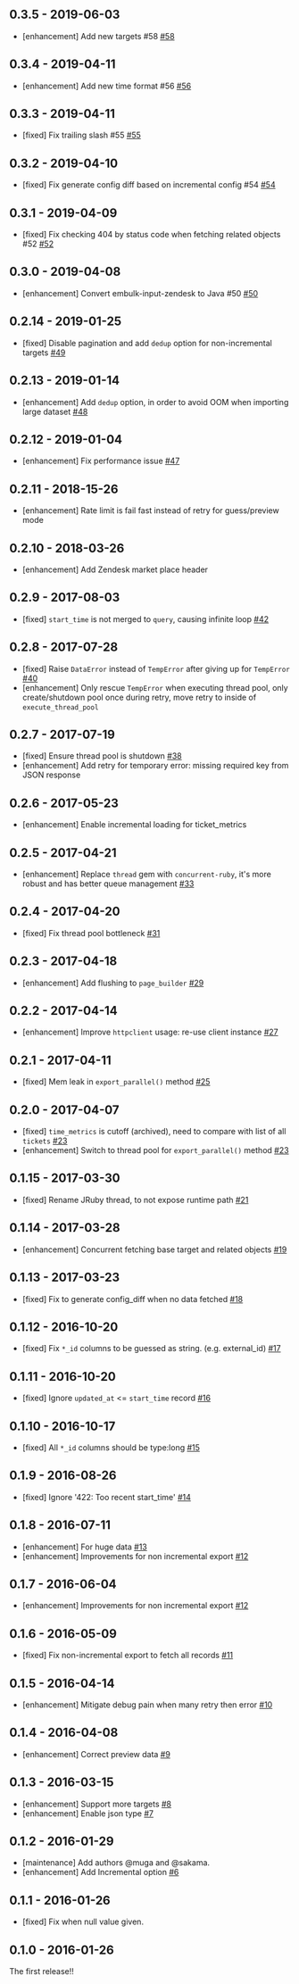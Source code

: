## 0.3.5 - 2019-06-03
* [enhancement] Add new targets #58 [#58](https://github.com/treasure-data/embulk-input-zendesk/pull/58)

## 0.3.4 - 2019-04-11
* [enhancement] Add new time format #56 [#56](https://github.com/treasure-data/embulk-input-zendesk/pull/56)

## 0.3.3 - 2019-04-11
* [fixed] Fix trailing slash #55 [#55](https://github.com/treasure-data/embulk-input-zendesk/pull/55)

## 0.3.2 - 2019-04-10
* [fixed] Fix generate config diff based on incremental config #54 [#54](https://github.com/treasure-data/embulk-input-zendesk/pull/54)

## 0.3.1 - 2019-04-09
* [fixed] Fix checking 404 by status code when fetching related objects #52 [#52](https://github.com/treasure-data/embulk-input-zendesk/pull/52)

## 0.3.0 - 2019-04-08
* [enhancement] Convert embulk-input-zendesk to Java #50 [#50](https://github.com/treasure-data/embulk-input-zendesk/pull/50)

## 0.2.14 - 2019-01-25
* [fixed] Disable pagination and add `dedup` option for non-incremental targets [#49](https://github.com/treasure-data/embulk-input-zendesk/pull/49)

## 0.2.13 - 2019-01-14
* [enhancement] Add `dedup` option, in order to avoid OOM when importing large dataset [#48](https://github.com/treasure-data/embulk-input-zendesk/pull/48)

## 0.2.12 - 2019-01-04
* [enhancement] Fix performance issue [#47](https://github.com/treasure-data/embulk-input-zendesk/pull/47)

## 0.2.11 - 2018-15-26
* [enhancement] Rate limit is fail fast instead of retry for guess/preview mode

## 0.2.10 - 2018-03-26
* [enhancement] Add Zendesk market place header

## 0.2.9 - 2017-08-03
* [fixed] `start_time` is not merged to `query`, causing infinite loop [#42](https://github.com/treasure-data/embulk-input-zendesk/pull/42)

## 0.2.8 - 2017-07-28
* [fixed] Raise `DataError` instead of `TempError` after giving up for `TempError` [#40](https://github.com/treasure-data/embulk-input-zendesk/pull/40)
* [enhancement] Only rescue `TempError` when executing thread pool, only create/shutdown pool once during retry, move retry to inside of `execute_thread_pool`

## 0.2.7 - 2017-07-19
* [fixed] Ensure thread pool is shutdown [#38](https://github.com/treasure-data/embulk-input-zendesk/pull/38)
* [enhancement] Add retry for temporary error: missing required key from JSON response

## 0.2.6 - 2017-05-23
* [enhancement] Enable incremental loading for ticket_metrics

## 0.2.5 - 2017-04-21
* [enhancement] Replace `thread` gem with `concurrent-ruby`, it's more robust and has better queue management [#33](https://github.com/treasure-data/embulk-input-zendesk/pull/33)

## 0.2.4 - 2017-04-20
* [fixed] Fix thread pool bottleneck [#31](https://github.com/treasure-data/embulk-input-zendesk/pull/31)

## 0.2.3 - 2017-04-18
* [enhancement] Add flushing to `page_builder` [#29](https://github.com/treasure-data/embulk-input-zendesk/pull/29)

## 0.2.2 - 2017-04-14
* [enhancement] Improve `httpclient` usage: re-use client instance [#27](https://github.com/treasure-data/embulk-input-zendesk/pull/27)

## 0.2.1 - 2017-04-11
* [fixed] Mem leak in `export_parallel()` method [#25](https://github.com/treasure-data/embulk-input-zendesk/pull/25)

## 0.2.0 - 2017-04-07
* [fixed] `time_metrics` is cutoff (archived), need to compare with list of all `tickets` [#23](https://github.com/treasure-data/embulk-input-zendesk/pull/23)
* [enhancement] Switch to thread pool for `export_parallel()` method [#23](https://github.com/treasure-data/embulk-input-zendesk/pull/23)

## 0.1.15 - 2017-03-30
* [fixed] Rename JRuby thread, to not expose runtime path [#21](https://github.com/treasure-data/embulk-input-zendesk/pull/21)

## 0.1.14 - 2017-03-28
* [enhancement] Concurrent fetching base target and related objects [#19](https://github.com/treasure-data/embulk-input-zendesk/pull/19)

## 0.1.13 - 2017-03-23
* [fixed] Fix to generate config_diff when no data fetched [#18](https://github.com/treasure-data/embulk-input-zendesk/pull/18)

## 0.1.12 - 2016-10-20
* [fixed] Fix `*_id` columns to be guessed as string. (e.g. external_id) [#17](https://github.com/treasure-data/embulk-input-zendesk/pull/17)

## 0.1.11 - 2016-10-20
* [fixed] Ignore `updated_at` <= `start_time` record [#16](https://github.com/treasure-data/embulk-input-zendesk/pull/16)

## 0.1.10 - 2016-10-17
* [fixed] All `*_id` columns should be type:long [#15](https://github.com/treasure-data/embulk-input-zendesk/pull/15)

## 0.1.9 - 2016-08-26
* [fixed] Ignore '422: Too recent start_time' [#14](https://github.com/treasure-data/embulk-input-zendesk/pull/14)

## 0.1.8 - 2016-07-11

* [enhancement] For huge data [#13](https://github.com/treasure-data/embulk-input-zendesk/pull/13)
* [enhancement] Improvements for non incremental export [#12](https://github.com/treasure-data/embulk-input-zendesk/pull/12)

## 0.1.7 - 2016-06-04
* [enhancement] Improvements for non incremental export [#12](https://github.com/treasure-data/embulk-input-zendesk/pull/12)

## 0.1.6 - 2016-05-09
* [fixed] Fix non-incremental export to fetch all records [#11](https://github.com/treasure-data/embulk-input-zendesk/pull/11)

## 0.1.5 - 2016-04-14
* [enhancement] Mitigate debug pain when many retry then error [#10](https://github.com/treasure-data/embulk-input-zendesk/pull/10)

## 0.1.4 - 2016-04-08

* [enhancement] Correct preview data [#9](https://github.com/treasure-data/embulk-input-zendesk/pull/9)

## 0.1.3 - 2016-03-15

* [enhancement] Support more targets [#8](https://github.com/treasure-data/embulk-input-zendesk/pull/8)
* [enhancement] Enable json type [#7](https://github.com/treasure-data/embulk-input-zendesk/pull/7)

## 0.1.2 - 2016-01-29

* [maintenance] Add authors @muga and @sakama.
* [enhancement] Add Incremental option [#6](https://github.com/treasure-data/embulk-input-zendesk/pull/6)

## 0.1.1 - 2016-01-26

* [fixed] Fix when null value given.

## 0.1.0 - 2016-01-26

The first release!!
